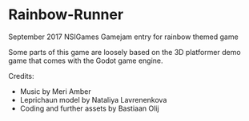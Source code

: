 # Rainbow-Runner
September 2017 NSIGames Gamejam entry for rainbow themed game

Some parts of this game are loosely based on the 3D platformer demo game that comes with the Godot game engine.

Credits:
- Music by Meri Amber
- Leprichaun model by Nataliya Lavrenenkova
- Coding and further assets by Bastiaan Olij
